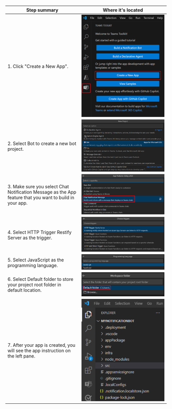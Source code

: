 | Step summary        | Where it's located              |
|----------|----------------|
| 1. Click "Create a New App". | ![Image1](step1_with_chat.png) |
| 2. Select Bot to create a new bot project. | ![Image2](step2_with_chat.png) |
| 3. Make sure you select Chat Notification Message as the App feature that you want to build in your app. | ![Image3](step3.svg) |
| 4. Select HTTP Trigger Restify Server as the trigger. | ![Image4](step4.svg) |
| 5. Select JavaScript as the programming language. | ![Image5](step5.svg) |
| 6. Select Default folder to store your project root folder in default location. | ![Image6](step6.svg) |
| 7. After your app is created, you will see the app instruction on the left pane. | ![Image7](step7.svg) |
